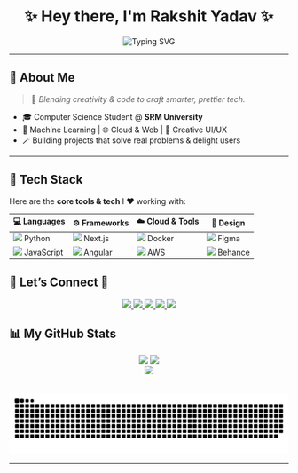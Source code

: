 <h1 align="center">✨ Hey there, I'm Rakshit Yadav ✨</h1>

<p align="center">
<img src="https://readme-typing-svg.demolab.com?font=Fira+Code&duration=3500&pause=1000&color=F97316&center=true&vCenter=true&width=435&lines=Engineering+Student+%F0%9F%92%BB;Machine+Learning+Explorer+%F0%9F%A4%96;Cloud+%26+Web+Builder+%E2%98%81%EF%B8%8F;Creative+Technologist+%F0%9F%8E%A8" alt="Typing SVG" />
</p>

---

## 🌟 About Me

> 🧩 _Blending creativity & code to craft smarter, prettier tech._

- 🎓 Computer Science Student @ **SRM University**
- 🤖 Machine Learning | 🌐 Cloud & Web | 🎨 Creative UI/UX
- 🪄 Building projects that solve real problems & delight users
---

## 🚀 Tech Stack

Here are the **core tools & tech** I ❤️ working with:  

<div align="center">
  
| 💻 Languages | ⚙️ Frameworks | ☁️ Cloud & Tools | 🎨 Design |
|--------------|---------------|-------------------|-----------|
| <img src="https://cdn.jsdelivr.net/gh/devicons/devicon/icons/python/python-original.svg" height="40"/> Python | <img src="https://cdn.jsdelivr.net/gh/devicons/devicon/icons/nextjs/nextjs-original.svg" height="40"/> Next.js | <img src="https://cdn.jsdelivr.net/gh/devicons/devicon/icons/docker/docker-original.svg" height="40"/> Docker | <img src="https://cdn.jsdelivr.net/gh/devicons/devicon/icons/figma/figma-original.svg" height="40"/> Figma |
| <img src="https://cdn.jsdelivr.net/gh/devicons/devicon/icons/javascript/javascript-original.svg" height="40"/> JavaScript | <img src="https://cdn.jsdelivr.net/gh/devicons/devicon/icons/angularjs/angularjs-original.svg" height="40"/> Angular | <img src="https://cdn.jsdelivr.net/gh/devicons/devicon/icons/amazonwebservices/amazonwebservices-original.svg" height="40"/> AWS | <img src="https://cdn.jsdelivr.net/gh/devicons/devicon/icons/behance/behance-original.svg" height="40"/> Behance |

</div>

## 🔗 Let’s Connect 🌈

<p align="center">
  <a href="https://www.linkedin.com/in/rakshityadavv/" target="_blank">
    <img src="https://img.shields.io/badge/-LinkedIn-0A66C2?style=for-the-badge&logo=linkedin&logoColor=white"/>
  </a>
  <a href="https://www.instagram.com/rakshityadavv/" target="_blank">
    <img src="https://img.shields.io/badge/-Instagram-E4405F?style=for-the-badge&logo=instagram&logoColor=white"/>
  </a>
  <a href="https://discordapp.com/users/bettercallrezz" target="_blank">
    <img src="https://img.shields.io/badge/-Discord-5865F2?style=for-the-badge&logo=discord&logoColor=white"/>
  </a>
  <a href="https://www.behance.net/rezzfx" target="_blank">
    <img src="https://img.shields.io/badge/-Behance-1769FF?style=for-the-badge&logo=behance&logoColor=white"/>
  </a>
  <a href="https://rakshityadav-portfolio.vercel.app/" target="_blank">
    <img src="https://img.shields.io/badge/-Portfolio-000000?style=for-the-badge&logo=vercel&logoColor=white"/>
  </a>
</p>


## 📊 My GitHub Stats

<div align="center">
  <img src="https://github-readme-stats.vercel.app/api?username=RakshitYadav09&show_icons=true&theme=highcontrast&hide_border=true" height="160"/>
  <img src="https://streak-stats.demolab.com?user=RakshitYadav09&theme=highcontrast&hide_border=true" height="160"/>
</div>

<div align="center">
  <img src="https://github-readme-stats.vercel.app/api/top-langs/?username=RakshitYadav09&layout=compact&theme=highcontrast&hide_border=true" height="160"/>
</div>

<br/>

<p align="center">
  <img src="https://raw.githubusercontent.com/Platane/snk/output/github-contribution-grid-snake.svg" alt="Contribution Snake" />
</p>

---




